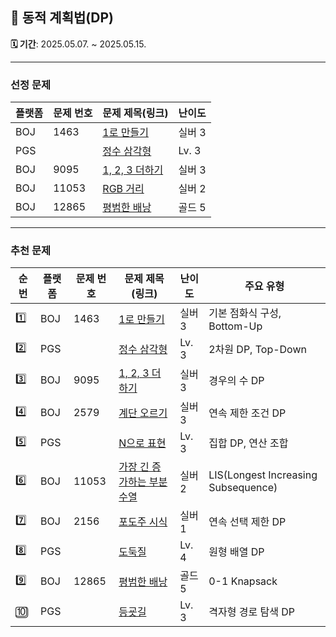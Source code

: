 ## 📘 동적 계획법(DP)

**🗓️ 기간**: 2025.05.07. ~ 2025.05.15.

---

### 선정 문제

| 플랫폼 | 문제 번호 | 문제 제목(링크)                                                                  | 난이도   |
|-----|-------|----------------------------------------------------------------------------|-------|
| BOJ | 1463  | [1로 만들기](https://www.acmicpc.net/problem/1463)                             | 실버 3  |
| PGS |       | [정수 삼각형](https://school.programmers.co.kr/learn/courses/30/lessons/43105)  | Lv. 3 |
| BOJ | 9095  | [1, 2, 3 더하기](https://www.acmicpc.net/problem/9095)                        | 실버 3  |
| BOJ | 11053 | [RGB 거리](https://www.acmicpc.net/problem/11053)                            | 실버 2  |
| BOJ | 12865 | [평범한 배낭](https://www.acmicpc.net/problem/12865)                            | 골드 5  |

---

### 추천 문제

| 순번  | 플랫폼 | 문제 번호 | 문제 제목(링크)                                                                 | 난이도   | 주요 유형                               |
|-----|-----|-------|---------------------------------------------------------------------------|-------|-------------------------------------|
| 1️⃣ | BOJ | 1463  | [1로 만들기](https://www.acmicpc.net/problem/1463)                            | 실버 3  | 기본 점화식 구성, Bottom-Up                |
| 2️⃣ | PGS |       | [정수 삼각형](https://school.programmers.co.kr/learn/courses/30/lessons/43105) | Lv. 3 | 2차원 DP, Top-Down                    |
| 3️⃣ | BOJ | 9095  | [1, 2, 3 더하기](https://www.acmicpc.net/problem/9095)                       | 실버 3  | 경우의 수 DP                            |
| 4️⃣ | BOJ | 2579  | [계단 오르기](https://www.acmicpc.net/problem/2579)                            | 실버 3  | 연속 제한 조건 DP                         |
| 5️⃣ | PGS |       | [N으로 표현](https://school.programmers.co.kr/learn/courses/30/lessons/42895) | Lv. 3 | 집합 DP, 연산 조합                        |
| 6️⃣ | BOJ | 11053 | [가장 긴 증가하는 부분 수열](https://www.acmicpc.net/problem/11053)                  | 실버 2  | LIS(Longest Increasing Subsequence) |
| 7️⃣ | BOJ | 2156  | [포도주 시식](https://www.acmicpc.net/problem/2156)                            | 실버 1  | 연속 선택 제한 DP                         |
| 8️⃣ | PGS |       | [도둑질](https://school.programmers.co.kr/learn/courses/30/lessons/42897)    | Lv. 4 | 원형 배열 DP                            |
| 9️⃣ | BOJ | 12865 | [평범한 배낭](https://www.acmicpc.net/problem/12865)                           | 골드 5  | 0-1 Knapsack                        |
| 🔟  | PGS |       | [등굣길](https://school.programmers.co.kr/learn/courses/30/lessons/42898)    | Lv. 3 | 격자형 경로 탐색 DP                        |